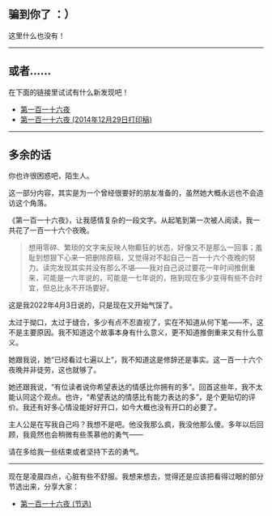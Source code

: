 ## 骗到你了    ：）

这里什么也没有！

------

## 或者……

在下面的链接里试试有什么新发现吧！

- [第一百一十六夜](/404.md)
- [第一百一十六夜 (2014年12月29日打印稿)](/404.md)

------

## 多余的话

你也许很困惑吧，陌生人。

这一部分内容，其实是为一个曾经很要好的朋友准备的，虽然她大概永远也不会造访这个角落。

《第一百一十六夜》，让我感情复杂的一段文字。从起笔到第一次被人阅读，我一共花了一百一十六个夜晚。

> 想用零碎、繁琐的文字来反映人物癫狂的状态，好像又不是那么一回事；羞耻到想狠下心来一把删除原稿，又觉得对不起自己一百一十六个夜晚的努力。读完发现其实并没有那么不堪——我对自己说过要花一年时间推倒重来，可能是一六年说的，可能是一七年说的，拖到现在多少变得有些不合时宜，但总比永不开场要好。

这是我2022年4月3日说的，只是现在又开始气馁了。

太过于拗口，太过于缝合，多少有点不忍直视了，实在不知道从何下笔——不，这不是主要原因。我不知道这个故事本身有什么意义，更不知道推倒重来又有什么意义。

她跟我说，她“已经看过七遍以上”，我不知道这是修辞还是事实。这一百一十六个夜晚并非徒劳，这也就够了。

她还跟我说，“有位读者说你希望表达的情感比你拥有的多”。回首这些年，我不太能认同这个观点。也许，“希望表达的情感比有能力表达的多”，是个更贴切的评价。我还有好多心情没能好好开口，如今大概也没有开口的必要了。

主人公是在写我自己吗？我想不是吧。他没我那么疯，我没他那么傻。多年以后回顾，我竟然也会稍微有些羡慕他的勇气——

请在多给我一些结束或者坚持下去的勇气。

------

现在是凌晨四点，心脏有些不舒服。我想来想去，觉得还是应该把看得过眼的部分节选出来，分享大家：

- [第一百一十六夜 (节选)](第一百一十六夜_节选.md)
